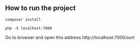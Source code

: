 ## How to run the project
```
composer install

php -S localhost:7000

```

Go to browser and open this address  http://localhost:7000/sort

